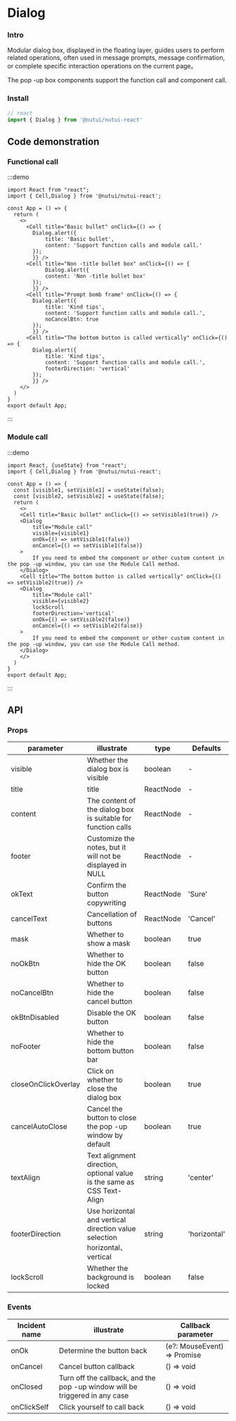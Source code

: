 #  Dialog 

### Intro

Modular dialog box, displayed in the floating layer, guides users to perform related operations, often used in message prompts, message confirmation, or complete specific interaction operations on the current page。

The pop -up box components support the function call and component call.

### Install

```ts
// react
import { Dialog } from '@nutui/nutui-react'

```


## Code demonstration

### Functional call

:::demo

```tsx
import React from "react";
import { Cell,Dialog } from '@nutui/nutui-react';

const App = () => {
  return (
    <>
      <Cell title="Basic bullet" onClick={() => {
        Dialog.alert({
            title: 'Basic bullet',
            content: 'Support function calls and module call.'
        });
        }} />
      <Cell title="Non -title bullet box" onClick={() => {
            Dialog.alert({
            content: 'Non -title bullet box'
        });
        }} />
      <Cell title="Prompt bomb frame" onClick={() => {
        Dialog.alert({
            title: 'Kind tips',
            content: 'Support function calls and module call.',
            noCancelBtn: true
        });
        }} />
      <Cell title="The bottom button is called vertically" onClick={() => {
        Dialog.alert({
            title: 'Kind tips',
            content: 'Support function calls and module call.',
            footerDirection: 'vertical'
        });
        }} />
    </>
  )
}
export default App;
```

:::

### Module call

:::demo

```tsx
import React, {useState} from "react";
import { Cell,Dialog } from '@nutui/nutui-react';

const App = () => {
  const [visible1, setVisible1] = useState(false);
  const [visible2, setVisible2] = useState(false);
  return (
    <>
    <Cell title="Basic bullet" onClick={() => setVisible1(true)} />
    <Dialog 
        title="Module call"
        visible={visible1}
        onOk={() => setVisible1(false)}
        onCancel={() => setVisible1(false)}
    >
        If you need to embed the component or other custom content in the pop -up window, you can use the Module Call method.
    </Dialog>
    <Cell title="The bottom button is called vertically" onClick={() => setVisible2(true)} />
    <Dialog 
        title="Module call"
        visible={visible2}
        lockScroll
        footerDirection='vertical'
        onOk={() => setVisible2(false)}
        onCancel={() => setVisible2(false)}
    >
        If you need to embed the component or other custom content in the pop -up window, you can use the Module Call method.
    </Dialog>
    </>
  )
}
export default App;
```

:::

## API

### Props

| parameter         | illustrate                             | type   | Defaults           |
|--------------|----------------------------------|--------|------------------|
| visible         | Whether the dialog box is visible               | boolean | -                |
| title        | title                         | ReactNode | -                |
| content         | The content of the dialog box is suitable for function calls | ReactNode | -                |
| footer | Customize the notes, but it will not be displayed in NULL     | ReactNode | - |
| okText          | Confirm the button copywriting                        | ReactNode | 'Sure'              |
| cancelText          | Cancellation of buttons                        | ReactNode | 'Cancel'              |
| mask          | Whether to show a mask                        | boolean | true              |
| noOkBtn          | Whether to hide the OK button                        | boolean | false              |
| noCancelBtn          | Whether to hide the cancel button                        | boolean | false              |
| okBtnDisabled          | Disable the OK button                        | boolean | false              |
| noFooter          | Whether to hide the bottom button bar                        | boolean | false              |
| closeOnClickOverlay          | Click on whether to close the dialog box                        | boolean | true              |
| cancelAutoClose          | Cancel the button to close the pop -up window by default                        | boolean | true              |
| textAlign          | Text alignment direction, optional value is the same as CSS Text-Align           | string | 'center'              |
| footerDirection          |Use horizontal and vertical direction value selection horizontal、vertical  | string | 'horizontal'             |
| lockScroll          | Whether the background is locked                        | boolean | false              |

### Events

| Incident name | illustrate           | Callback parameter     |
|--------|----------------|--------------|
| onOk  | Determine the button back | (e?: MouseEvent) => Promise | void |
| onCancel  | Cancel button callback | () => void |
| onClosed  | Turn off the callback, and the pop -up window will be triggered in any case | () => void |
| onClickSelf  | Click yourself to call back | () => void |
